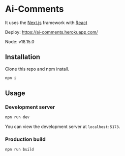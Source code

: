 # Ai-Comments

It uses the [Next.js](https://nextjs.org/) framework with [React](https://reactjs.org/)

Deploy: https://ai-comments.herokuapp.com/

Node: v18.15.0

## Installation

Clone this repo and npm install.

```bash
npm i
```

## Usage

### Development server

```bash
npm run dev
```

You can view the development server at `localhost:5173`.

### Production build

```bash
npm run build
```
